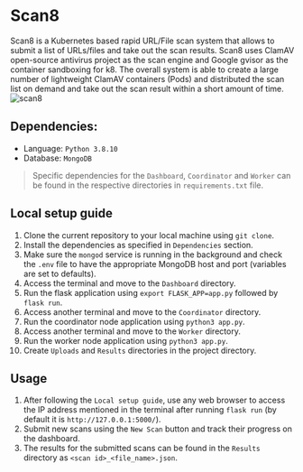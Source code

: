 # Scan8
Scan8 is a Kubernetes based rapid URL/File scan system that allows to submit a list of URLs/files and take out the scan results.  Scan8 uses ClamAV open-source antivirus project as the scan engine and Google gvisor as the container sandboxing for k8. The overall system is able to create a large number of lightweight ClamAV containers (Pods)  and distributed the scan list on demand and take out the scan result within a short amount of time.
![scan8](https://user-images.githubusercontent.com/20130001/119669658-d893e200-be55-11eb-8eeb-4d698e0cfe7c.png)

## Dependencies:
* Language: ```Python 3.8.10```
* Database: ```MongoDB```

> Specific dependencies for the ```Dashboard```, ```Coordinator``` and ```Worker``` can be found in the respective directories in ```requirements.txt``` file.

## Local setup guide
1. Clone the current repository to your local machine using ```git clone```.
2. Install the dependencies as specified in ```Dependencies``` section.
3. Make sure the ```mongod``` service is running in the background and check the ```.env``` file to have the appropriate MongoDB host and port (variables are set to defaults).
4. Access the terminal and move to the ```Dashboard``` directory.
5. Run the flask application using ```export FLASK_APP=app.py``` followed by ```flask run```.
6. Access another terminal and move to the ```Coordinator``` directory.
7. Run the coordinator node application using ```python3 app.py```.
8. Access another terminal and move to the ```Worker``` directory.
9. Run the worker node application using ```python3 app.py```.
10. Create ```Uploads``` and ```Results``` directories in the project directory.

## Usage
1. After following the ```Local setup guide```, use any web browser to access the IP address mentioned in the terminal after running ```flask run``` (by default it is ```http://127.0.0.1:5000/```).
2. Submit new scans using the ```New Scan``` button and track their progress on the dashboard.
3. The results for the submitted scans can be found in the ```Results``` directory as ```<scan id>_<file_name>.json```.
